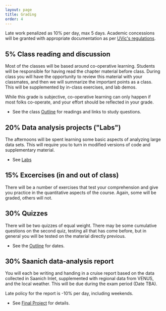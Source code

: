 ```yaml
---
layout: page
title: Grading
order: 4
---
```


Late work penalized as 10% per day, max 5 days.  Academic concessions will be granted
with appropriate documentation as per [UVic's regulations](http://www.uvic.ca/registrar/students/policies/appeals/rac-request.php).


## 5% Class reading and discussion

Most of the classes will be based around co-operative learning.
Students will be responsible for having read the chapter material
before class.  During class you will have the opportunity to review
this material with your classmates, and then we will summarize the
important points as a class.  This will be supplemented by in-class
exercises, and lab demos.

While this grade is subjective, co-operative learning can only happen
if most folks co-operate, and your effort should be reflected in your
grade.

  - See the class [Outline](../Outline) for readings and links to study questions.

## 20% Data analysis projects ("Labs")

The afternoons will be spent learning some basic aspects of analyzing
large data sets.  This will require you to turn in modified versions
of code and supplementary material.  

  - See [Labs](http://web.uvic.ca/~sarahjt/OSM/314Labs/)

## 15% Excercises (in and out of class)

There will be a number of exercises that test your comprehension
and give you practice in the quantitative aspects of the course.
Again, some will be graded, others will not.

## 30% Quizzes

There will be two quizzes of equal weight.  There may be some
cumulative questions on the second quiz, testing all that has come
before, but in general you will be tested on the material directly previous.

  - See the [Outline](../Outline)  for dates.  

## 30% Saanich data-analysis report

You will each be writing and handing in a cruise report based on the
data collected in Saanich Inlet, supplemented with regional data from
VENUS, and the local weather.  This will be due during the exam period
(Date TBA).

Late policy for the report is -10% per day, including weekends.  

  - See [Final Project](../CourseProject) for details.  
